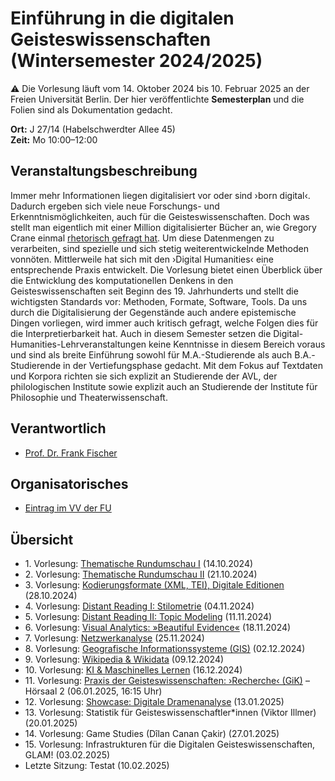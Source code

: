 # Einführung in die digitalen Geisteswissenschaften (Wintersemester 2024/2025)

:warning: Die Vorlesung läuft vom 14. Oktober 2024 bis 10. Februar 2025 an der Freien Universität Berlin. Der hier veröffentlichte **Semesterplan** und die Folien sind als Dokumentation gedacht.

**Ort:** J 27/14 (Habelschwerdter Allee 45) \
**Zeit:** Mo 10:00–12:00

## Veranstaltungsbeschreibung

Immer mehr Informationen liegen digitalisiert vor oder sind ›born digital‹. Dadurch ergeben sich viele neue Forschungs- und Erkenntnismöglichkeiten, auch für die Geisteswissenschaften. Doch was stellt man eigentlich mit einer Million digitalisierter Bücher an, wie Gregory Crane einmal [rhetorisch gefragt hat](https://doi.org/10.1045/march2006-crane). Um diese Datenmengen zu verarbeiten, sind spezielle und sich stetig weiterentwickelnde Methoden vonnöten. Mittlerweile hat sich mit den ›Digital Humanities‹ eine entsprechende Praxis entwickelt. Die Vorlesung bietet einen Überblick über die Entwicklung des komputationellen Denkens in den Geisteswissenschaften seit Beginn des 19. Jahrhunderts und stellt die wichtigsten Standards vor: Methoden, Formate, Software, Tools. Da uns durch die Digitalisierung der Gegenstände auch andere epistemische Dingen vorliegen, wird immer auch kritisch gefragt, welche Folgen dies für die Interpretierbarkeit hat. Auch in diesem Semester setzen die Digital-Humanities-Lehrveranstaltungen keine Kenntnisse in diesem Bereich voraus und sind als breite Einführung sowohl für M.A.-Studierende als auch B.A.-Studierende in der Vertiefungsphase gedacht. Mit dem Fokus auf Textdaten und Korpora richten sie sich explizit an Studierende der AVL, der philologischen Institute sowie explizit auch an Studierende der Institute für Philosophie und Theaterwissenschaft.

## Verantwortlich

- [Prof. Dr. Frank Fischer](https://lehkost.github.io/)

## Organisatorisches

- [Eintrag im VV der FU](https://www.fu-berlin.de/vv/de/lv/906756)

## Übersicht

- 1\. Vorlesung: [Thematische Rundumschau I](https://lehkost.github.io/slides/2024-10-14-einf-dh-rundumschau-1/index.html) (14.10.2024)
- 2\. Vorlesung: [Thematische Rundumschau II](https://lehkost.github.io/slides/2024-10-21-einf-dh-rundumschau-2/index.html) (21.10.2024)
- 3\. Vorlesung: [Kodierungsformate (XML, TEI), Digitale Editionen](https://lehkost.github.io/slides/2024-10-28-einf-dh-kodierung/index.html) (28.10.2024)
- 4\. Vorlesung: [Distant Reading I: Stilometrie](https://lehkost.github.io/slides/2024-11-04-einf-dh-stilometrie/index.html) (04.11.2024)
- 5\. Vorlesung: [Distant Reading II: Topic Modeling](https://lehkost.github.io/slides/2024-11-11-einf-dh-topic-modeling/index.html) (11.11.2024)
- 6\. Vorlesung: [Visual Analytics: »Beautiful Evidence«](https://lehkost.github.io/slides/2024-11-18-einf-dh-visual-analytics/index.html) (18.11.2024)
- 7\. Vorlesung: [Netzwerkanalyse](https://lehkost.github.io/slides/2024-11-25-einf-dh-netzwerkanalyse/index.html) (25.11.2024)
- 8\. Vorlesung: [Geografische Informationssysteme (GIS)](https://lehkost.github.io/slides/2024-12-02-einf-dh-gis/index.html) (02.12.2024)
- 9\. Vorlesung: [Wikipedia & Wikidata](https://lehkost.github.io/slides/2024-12-09-einf-dh-wiki/index.html) (09.12.2024)
- 10\. Vorlesung: [KI & Maschinelles Lernen](https://lehkost.github.io/slides/2024-12-16-einf-dh-ki/index.html) (16.12.2024)
- 11\. Vorlesung: [Praxis der Geisteswissenschaften: ›Recherche‹ (GiK)](https://lehkost.github.io/slides/2025-01-06-gik-recherche/index.html) – Hörsaal 2 (06.01.2025, 16:15 Uhr)
- 12\. Vorlesung: [Showcase: Digitale Dramenanalyse](https://lehkost.github.io/slides/2025-01-13-einf-dh-showcase/index.html) (13.01.2025)
- 13\. Vorlesung: Statistik für Geisteswissenschaftler\*innen (Viktor Illmer) (20.01.2025)
- 14\. Vorlesung: Game Studies (Dîlan Canan Çakir) (27.01.2025)
- 15\. Vorlesung: Infrastrukturen für die Digitalen Geisteswissenschaften, GLAM! (03.02.2025)
- Letzte Sitzung: Testat (10.02.2025)
